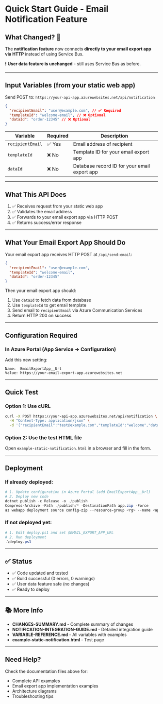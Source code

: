 # Quick Start Guide - Email Notification Feature

## What Changed? 🔄

The **notification feature** now connects **directly to your email export app via HTTP** instead of using Service Bus.

❗ **User data feature is unchanged** - still uses Service Bus as before.

---

## Input Variables (from your static web app)

Send POST to: `https://your-api-app.azurewebsites.net/api/notification`

```json
{
  "recipientEmail": "user@example.com", // ✅ Required
  "templateId": "welcome-email", // ❌ Optional
  "dataId": "order-12345" // ❌ Optional
}
```

| Variable         | Required | Description                                  |
| ---------------- | -------- | -------------------------------------------- |
| `recipientEmail` | ✅ Yes   | Email address of recipient                   |
| `templateId`     | ❌ No    | Template ID for your email export app        |
| `dataId`         | ❌ No    | Database record ID for your email export app |

---

## What This API Does

1. ✅ Receives request from your static web app
2. ✅ Validates the email address
3. ✅ Forwards to your email export app via HTTP POST
4. ✅ Returns success/error response

---

## What Your Email Export App Should Do

Your email export app receives HTTP POST at `/api/send-email`:

```json
{
  "recipientEmail": "user@example.com",
  "templateId": "welcome-email",
  "dataId": "order-12345"
}
```

Then your email export app should:

1. Use `dataId` to fetch data from database
2. Use `templateId` to get email template
3. Send email to `recipientEmail` via Azure Communication Services
4. Return HTTP 200 on success

---

## Configuration Required

### In Azure Portal (App Service → Configuration)

Add this new setting:

```
Name:  EmailExportApp__Url
Value: https://your-email-export-app.azurewebsites.net
```

---

## Quick Test

### Option 1: Use cURL

```bash
curl -X POST https://your-api-app.azurewebsites.net/api/notification \
  -H "Content-Type: application/json" \
  -d '{"recipientEmail":"test@example.com","templateId":"welcome","dataId":"123"}'
```

### Option 2: Use the test HTML file

Open `example-static-notification.html` in a browser and fill in the form.

---

## Deployment

### If already deployed:

```powershell
# 1. Update configuration in Azure Portal (add EmailExportApp__Url)
# 2. Deploy new code
dotnet publish -c Release -o ./publish
Compress-Archive -Path ./publish/* -DestinationPath app.zip -Force
az webapp deployment source config-zip --resource-group <rg> --name <app> --src app.zip
```

### If not deployed yet:

```powershell
# 1. Edit deploy.ps1 and set $EMAIL_EXPORT_APP_URL
# 2. Run deployment
.\deploy.ps1
```

---

## ✅ Status

- ✅ Code updated and tested
- ✅ Build successful (0 errors, 0 warnings)
- ✅ User data feature safe (no changes)
- ✅ Ready to deploy

---

## 📚 More Info

- **CHANGES-SUMMARY.md** - Complete summary of changes
- **NOTIFICATION-INTEGRATION-GUIDE.md** - Detailed integration guide
- **VARIABLE-REFERENCE.md** - All variables with examples
- **example-static-notification.html** - Test page

---

## Need Help?

Check the documentation files above for:

- Complete API examples
- Email export app implementation examples
- Architecture diagrams
- Troubleshooting tips
